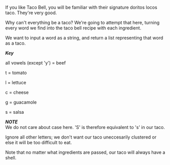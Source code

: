 If you like Taco Bell, you will be familiar with their signature doritos locos taco. They're very good.


Why can't everything be a taco? We're going to attempt that here, turning every word we find into the taco bell recipe with each ingredient.


We want to input a word as a string, and return a list representing that word as a taco.

***Key***

all vowels (except 'y') = beef

t = tomato

l = lettuce

c = cheese

g = guacamole

s = salsa

  
***NOTE***    
We do not care about case here. 'S' is therefore equivalent to 's' in our taco.
  
Ignore all other letters; we don't want our taco uneccesarily clustered or else it will be too difficult to eat.

Note that no matter what ingredients are passed, our taco will always have a shell.

